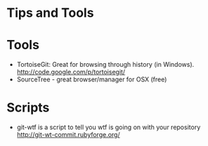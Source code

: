 Tips and Tools
==============

# Tools

* TortoiseGit: Great for browsing through history (in Windows). 
  http://code.google.com/p/tortoisegit/
* SourceTree - great browser/manager for OSX (free)

# Scripts

* git-wtf is a script to tell you wtf is going on with your repository
  http://git-wt-commit.rubyforge.org/
